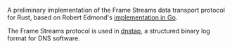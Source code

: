 A preliminary implementation of the Frame Streams data transport protocol
for Rust, based on Robert Edmond's [implementation in Go](https://github.com/farsightsec/golang-framestream).

The Frame Streams protocol is used in [dnstap](http://dnstap.info/), a
structured binary log format for DNS software.
